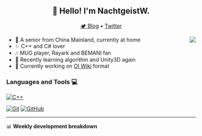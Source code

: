 <h2 align="center">👋 Hello! I'm NachtgeistW.</h2>
<p align="center">
  <a href="https://nachtgeistw.github.io/Berksey/">🏕 Blog</a> •
  <a href="https://twitter.com/NachtgeistW">Twitter</a>
</p>

<img align="right" src="https://github-readme-stats.vercel.app/api?username=NachtgeistW&show_icons=true"/>

- 🏡 A senior from China Mainland, currently at home
- ✨ C++ and C# lover
- 🎶 MUG player, Rayark and BEMANI fan
- 🌱 Recently learning algorithm and Unity3D again
- 🔭 Currently working on [OI Wiki](https://github.com/OI-wiki/OI-wiki/) format

### Languages and Tools 💻
[![C++](https://img.shields.io/badge/-C++-00599C?style=flat&logo=c++&logoColor=white&link=https://github.com/NachtgeistW)](https://github.com/NachtgeistW)

[![Git](https://img.shields.io/badge/-Git-black?style=flat&logo=git&link=https://github.com/NachtgeistW)](https://github.com/NachtgeistW) [![GitHub](https://img.shields.io/badge/-GitHub-181717?style=flat&logo=github&link=https://github.com/hritik5102)](https://github.com/NachtgeistW)

---
📊 **Weekly development breakdown**
<!--START_SECTION:waka-->
<!--END_SECTION:waka-->

<!--
**NachtgeistW/NachtgeistW** is a ✨ _special_ ✨ repository because its `README.md` (this file) appears on your GitHub profile.

Here are some ideas to get you started:

- 🔭 I’m currently working on ...
- 🌱 I’m currently learning ...
- 👯 I’m looking to collaborate on ...
- 🤔 I’m looking for help with ...
- 💬 Ask me about ...
- 📫 How to reach me: ...
- 😄 Pronouns: ...
- ⚡ Fun fact: ...
-->
